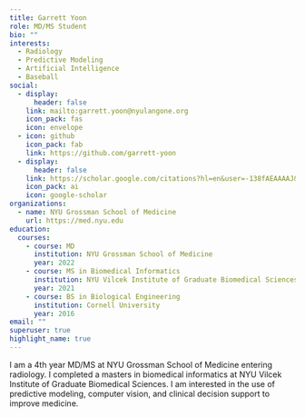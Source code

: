 ```yaml
---
title: Garrett Yoon
role: MD/MS Student
bio: ""
interests:
  - Radiology
  - Predictive Modeling
  - Artificial Intelligence
  - Baseball
social:
  - display:
      header: false
    link: mailto:garrett.yoon@nyulangone.org
    icon_pack: fas
    icon: envelope
  - icon: github
    icon_pack: fab
    link: https://github.com/garrett-yoon
  - display:
      header: false
    link: https://scholar.google.com/citations?hl=en&user=-138fAEAAAAJ&view_op=list_works&sortby=pubdate&gmla=AJsN-F6VE_N-AuikyubZE_THLZ2scSCPZJmizBiDxWCC-pJthhQ7Glwg6vsyT--zidDPrW0TN5nELpgvTUCBaTw_SlM6JciCvXocxyLYFbQdYJ7-aE7-L2Q&sciund=16372324698663832400
    icon_pack: ai
    icon: google-scholar
organizations:
  - name: NYU Grossman School of Medicine
    url: https://med.nyu.edu
education:
  courses:
    - course: MD
      institution: NYU Grossman School of Medicine
      year: 2022
    - course: MS in Biomedical Informatics
      institution: NYU Vilcek Institute of Graduate Biomedical Sciences
      year: 2021
    - course: BS in Biological Engineering
      institution: Cornell University
      year: 2016
email: ""
superuser: true
highlight_name: true
---
```

I am a 4th year MD/MS at NYU Grossman School of Medicine entering radiology. I completed a masters in biomedical informatics at NYU Vilcek Institute of Graduate Biomedical Sciences. I am interested in the use of predictive modeling, computer vision, and clinical decision support to improve medicine.
